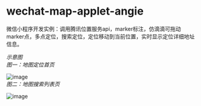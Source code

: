 # wechat-map-applet-angie
微信小程序开发实例：调用腾讯位置服务api，marker标注，仿滴滴可拖动marker点，多点定位，搜索定位，定位移动到当前位置，实时显示定位详细地址信息。

*示意图*  
*图一：地图定位首页*  

![image](https://github.com/vedaAngie/wechat-map-applet-angie/blob/master/images/example.PNG)  
*图二：地图搜索列表页*  

![image](https://github.com/vedaAngie/wechat-map-applet-angie/blob/master/images/example2.png)


